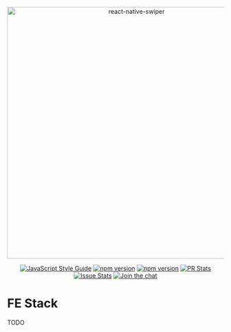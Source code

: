 <p align="center">
  <a href="https://en.wikipedia.org/wiki/Golden_Retriever">
    <img alt="react-native-swiper" src="https://gitlab.pro/react/fe/uploads/8786e1093d9673d38c3ec1d4f8948c07/fe-logo.png" width="586">
  </a>
</p>

<p align="center">
  <a href="http://standardjs.com/"><img alt="JavaScript Style Guide" src="https://img.shields.io/badge/code%20style-standard-brightgreen.svg?style=flat-square"></a>
  <a href="https://npmjs.org/package/fe"><img alt="npm version" src="http://img.shields.io/npm/v/fe.svg?style=flat-square"></a>
  <a href="https://npmjs.org/package/fe"><img alt="npm version" src="http://img.shields.io/npm/dm/fe.svg?style=flat-square"></a>
  <a href="https://github.com/leecade/fe/pulls?q=is%3Apr+is%3Aclosed"><img alt="PR Stats" src="https://img.shields.io/issuestats/i/github/leecade/fe.svg?style=flat-square"></a>
  <a href="https://github.com/leecade/fe/issues?q=is%3Aissue+is%3Aclosed"><img alt="Issue Stats" src="https://img.shields.io/issuestats/p/github/leecade/fe.svg?style=flat-square"></a>
  <a href="https://gitter.im/leecade/fe?utm_source=badge&utm_medium=badge&utm_campaign=pr-badge&utm_content=badge"><img alt="Join the chat" src="https://badges.gitter.im/leecade/fe.svg"></a>
</p>

# FE Stack

TODO
